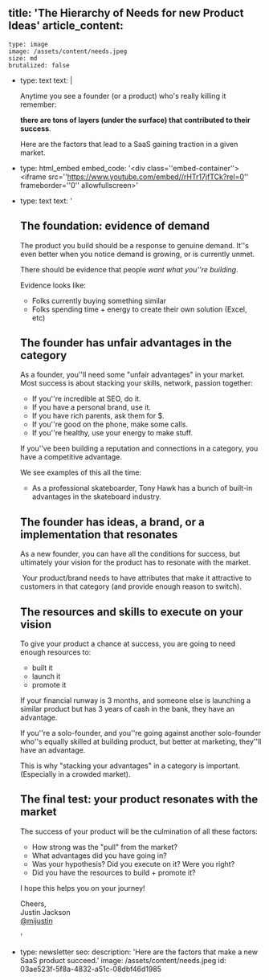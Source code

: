 title: 'The Hierarchy of Needs for new Product Ideas'
article_content:
  -
    type: image
    image: /assets/content/needs.jpeg
    size: md
    brutalized: false
  -
    type: text
    text: |
      <p>Anytime you see a founder (or a product) who's really killing it remember:<b>
      
      there are tons of layers (under the surface) that contributed to their success</b>.
      
      Here are the factors that lead to a SaaS gaining traction in a given market.&nbsp;</p>
  -
    type: html_embed
    embed_code: '<style>.embed-container { position: relative; padding-bottom: 56.25%; height: 0; overflow: hidden; max-width: 100%; } .embed-container iframe, .embed-container object, .embed-container embed { position: absolute; top: 0; left: 0; width: 100%; height: 100%; }</style><div class=''embed-container''><iframe src=''https://www.youtube.com/embed//rHTr17jfTCk?rel=0'' frameborder=''0'' allowfullscreen></iframe></div>'
  -
    type: text
    text: '<h2>The foundation: evidence of demand</h2><p>The product you build should be a response to genuine demand. It''s even better when you notice demand is growing, or is currently unmet.</p><p>There should be evidence that people <i>want what you''re building</i>.</p><p>Evidence looks like:</p><ul><li>Folks currently buying something similar</li><li>Folks spending time + energy to create their own solution (Excel, etc)</li></ul><h2>The founder has unfair advantages in the category</h2><p>As a founder, you''ll need some "unfair advantages" in your market. Most success is about stacking your skills, network, passion together:</p><ul><li>If you''re incredible at SEO, do it.</li><li>If you have a personal brand, use it.</li><li>If you have rich parents, ask them for $.</li><li>If you''re good on the phone, make some calls.</li><li>If you''re healthy, use your energy to make stuff.</li></ul><p>If you''ve been building a reputation and connections in a category, you have a competitive advantage.</p><p>We see examples of this all the time:</p><ul><li>As a professional skateboarder, Tony Hawk has a bunch of built-in advantages in the skateboard industry.</li></ul><h2>The founder has ideas, a brand, or a implementation that resonates</h2><p>As a new founder, you can have all the conditions for success, but ultimately your vision for the product has to resonate with the market.&nbsp;</p><p>&nbsp;Your product/brand needs to have attributes that make it attractive to customers in that category (and provide enough reason to switch).</p><h2>The resources and skills to execute on your vision</h2><p>To give your product a chance at success, you are going to need enough resources to:</p><ul><li>built it</li><li>launch it</li><li>promote it&nbsp;</li></ul><p>If your financial runway is 3 months, and someone else is launching a similar product but has 3 years of cash in the bank, they have an advantage.</p><p>If you''re a solo-founder, and you''re going against another solo-founder who''s equally skilled at building product, but better at marketing, they''ll have an advantage.</p><p>This is why "stacking your advantages" in a category is important. (Especially in a crowded market).</p><h2>The final test: your product resonates with the market</h2><p>The success of your product will be the culmination of all these factors:</p><ul><li>How strong was the "pull" from the market?</li><li>What advantages did you have going in?</li><li>Was your hypothesis? Did you execute on it? Were you right?</li><li>Did you have the resources to build + promote it?</li></ul><p>I hope this helps you on your journey!<br></p><p>Cheers,<br>Justin Jackson<br><a href="https://twitter.com/mijustin">@mijustin</a></p>'
  -
    type: newsletter
seo:
  description: 'Here are the factors that make a new SaaS product succeed.'
  image: /assets/content/needs.jpeg
id: 03ae523f-5f8a-4832-a51c-08dbf46d1985
